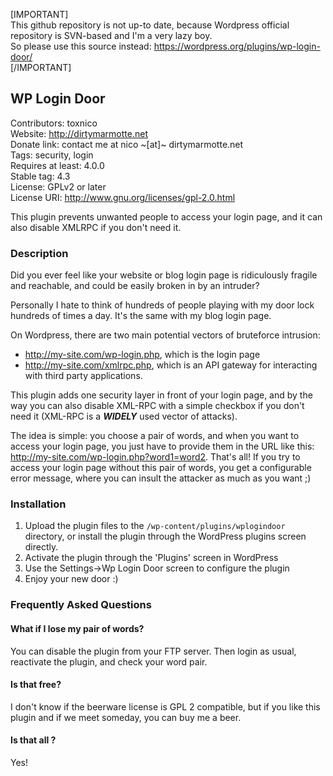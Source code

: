 [IMPORTANT]  
This github repository is not up-to date, because Wordpress official repository is SVN-based and I'm a very lazy boy.  
So please use this source instead: https://wordpress.org/plugins/wp-login-door/  
[/IMPORTANT]

## WP Login Door
Contributors: toxnico  
Website: http://dirtymarmotte.net  
Donate link: contact me at nico ~[at]~ dirtymarmotte.net  
Tags: security, login  
Requires at least: 4.0.0  
Stable tag: 4.3  
License: GPLv2 or later  
License URI: http://www.gnu.org/licenses/gpl-2.0.html  


This plugin prevents unwanted people to access your login page, and it can also disable XMLRPC if you don't need it.

### Description

Did you ever feel like your website or blog login page is ridiculously fragile and reachable, and could be easily broken in by an intruder?

Personally I hate to think of hundreds of people playing with my door lock hundreds of times a day. It's the same with my blog login page.

On Wordpress, there are two main potential vectors of bruteforce intrusion:
*  http://my-site.com/wp-login.php, which is the login page
*  http://my-site.com/xmlrpc.php, which is an API gateway for interacting with third party applications.

This plugin adds one security layer in front of your login page, and by the way you can also disable XML-RPC with a simple checkbox if you don't need it (XML-RPC is a _**WIDELY**_ used vector of attacks).

The idea is simple: you choose a pair of words, and when you want to access your login page, you just have to provide them in the URL like this: http://my-site.com/wp-login.php?word1=word2. That's all!
If you try to access your login page without this pair of words, you get a configurable error message, where you can insult the attacker as much as you want ;)

### Installation

1. Upload the plugin files to the `/wp-content/plugins/wplogindoor` directory, or install the plugin through the WordPress plugins screen directly.
2. Activate the plugin through the 'Plugins' screen in WordPress
3. Use the Settings->Wp Login Door screen to configure the plugin
4. Enjoy your new door :)

### Frequently Asked Questions

#### What if I lose my pair of words?

You can disable the plugin from your FTP server.
Then login as usual, reactivate the plugin, and check your word pair.

#### Is that free?

I don't know if the beerware license is GPL 2 compatible, but if you like this plugin and if we meet someday, you can buy me a beer.

#### Is that all ?

Yes!
